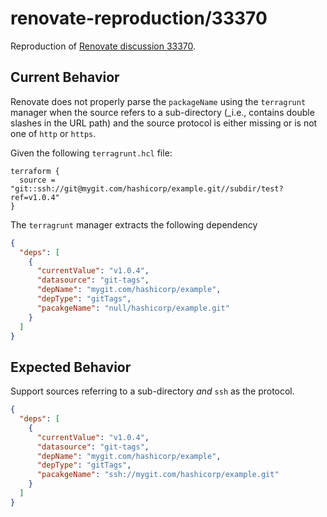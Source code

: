 # renovate-reproduction/33370

Reproduction of [Renovate discussion 33370](https://github.com/renovatebot/renovate/discussions/33370).

## Current Behavior

Renovate does not properly parse the `packageName` using the `terragrunt` manager
when the source refers to a sub-directory (\_i.e., contains double slashes in the
URL path) and the source protocol is either missing or is not one of `http` or
`https`.

Given the following `terragrunt.hcl` file:

```hcl
terraform {
  source = "git::ssh://git@mygit.com/hashicorp/example.git//subdir/test?ref=v1.0.4"
}
```

The `terragrunt` manager extracts the following dependency

```json
{
  "deps": [
    {
      "currentValue": "v1.0.4",
      "datasource": "git-tags",
      "depName": "mygit.com/hashicorp/example",
      "depType": "gitTags",
      "pacakgeName": "null/hashicorp/example.git"
    }
  ]
}
```

## Expected Behavior

Support sources referring to a sub-directory _and_ `ssh` as the protocol.

```json
{
  "deps": [
    {
      "currentValue": "v1.0.4",
      "datasource": "git-tags",
      "depName": "mygit.com/hashicorp/example",
      "depType": "gitTags",
      "pacakgeName": "ssh://mygit.com/hashicorp/example.git"
    }
  ]
}
```

